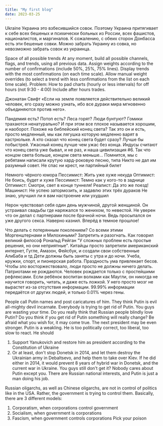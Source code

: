 ```yaml
---
title: "My first blog"
date: 2023-03-25
---
```





Ukraine
Украина это взбесившийся совок.
Поэтому Украина притягивает к себе всех бешеных и психически больных из России, всех фашистов, националистов, и маргиналов.
К сожалению, с обеих сторон Донбасса есть эти бешеные совки.
Можно забрать Украину из совка, но невозможно забрать совок из украинца.

Space of all possible trends
At any moment, build all possible channels, flags, and trends, using all previous data.
Assign weights according to the number of confirmations (include 50%, 25%, 75% lines).
Display trends with the most confirmations (on each time scale).
Allow manual weight overrides (to select a trend with less confirmations from the list on each time scale).
Problem: How to pad charts (hourly or less intervals) for off hours (not 9:30 - 4:00)
Include after hours trades.

Джонатан Свифт
«Если на земле появляется действительно великий человек, его сразу можно узнать, ибо все дураки мира мгновенно объединяются против него».

Пандемия есть? Потоп есть? Леса горят? Люди бунтуют? Гомики трахаются ненатурально? И при этом все плохое называется хорошим, и наоборот.
Похоже на библейский конец света? Так это он и есть, просто медленный, мы как лягушка которую медленно варят в кастрюльке.
А кто сказал что конец света будет сразу? Лучше бы побыстрей. Ужасный конец лучше чем ужас без конца.
Индусы считают что конец света уже бывал, и не раз, и наша цивилизация #6. Так что концом света больше, концом света меньше...
Помнится, мы с ребятами написали крутую хард-роковую песню, типа
Никто не дал им разумный совет.
Не спас ни крест, ни партийный билет

Немного чёрного юмора
Пессимист: Жить уже хуже некуда
Оптимист: Не боись, будет и хуже
Пессимист: Темно как у кого-то в заднице
Оптимист: Смотри, свет в конце туннеля!
Реалист: Да это же поезд!
Машинист: Не успею затормозить, и задавлю этих трёх дураков
Не знаю, улучшил ли я вам настроение или ухудшил

Нерон чувствовал себя один день мужчиной, другой женщиной. Он устраивал свадьбы где наряжался то женихом, то невестой. Не уверен что он делал с партнерами после брачной ночи. Ведь просыпался он уже другого секса. Наверно казнил.
Вперёд в темное прошлое!

Что делать с потерянным поколением? Со всеми этими Моргенштернами и Милохиными?
Запретить и разогнать. Как говорил великий философ Рональд Рейган "У сложных проблем есть простые решения, но они неприятные".
Китайцы просто запретили американский интернет, Гугле, Амазон, Фейсбук, и создали свои собственные АлиБаба и тд
Дети должны быть заняты с утра и до ночи. Учеба, кружки, спорт, и пионерская работа. Праздность ума привлекает бесов. Чтобы зло восторжествовало, люди просто не должны ничего делать.
Патриотами не рождаются. Человек рождается только с простейшими рефлексами. Если ребёнок воспитан волками как Маугли, он никогда не научится говорить, читать, и даже есть ложкой. У него просто мозг не вырастет из-за отсутствия информации. 99.99% информации передаётся от других людей, и только 0.01% через гены.

People call Putin names and post caricatures of him. They think Putin is evil all-mighty devil incarnate. Everybody is trying to get rid of Putin.
You guys are wasting your time. Do you really think that Russian people blindly love Putin? Do you think if you get rid of Putin something will really change?
Be afraid what you wish for, it may come true. The next president may be even stronger.
Putin is a weakling. He is too politically correct, too liberal, too slow to react.
He should
1. Support Yanukovich and restore him as president according to the Constitution of Ukraine
2. Or at least, don't stop Donetsk in 2014, and let them destroy the Ukrainian army in Debaltsevo, and help them to take over Kiev. 
If he did either in 2014, it would prevent 8 years of hybrid war in Donetsk, and the current war in Ukraine. 
You guys still don't get it? Nobody cares about Putin except you. There are Russian national interests, and Putin is just a man doing his job.

Russian oligarchs, as well as Chinese oligarchs, are not in control of politics like in the USA.
Rather, the government is trying to control them.
Basically, there are 3 different models:
1. Corporatism, when corporations control government
2. Socialism, when government is corporations
3. Fascism, when government controls corporations
Pick your poison





